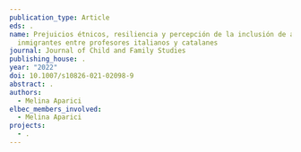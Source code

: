 ```yaml
---
publication_type: Article
eds: .
name: Prejuicios étnicos, resiliencia y percepción de la inclusión de alumnos
  inmigrantes entre profesores italianos y catalanes
journal: Journal of Child and Family Studies
publishing_house: .
year: "2022"
doi: 10.1007/s10826-021-02098-9
abstract: .
authors:
  - Melina Aparici
elbec_members_involved:
  - Melina Aparici
projects:
  - .
---
```

